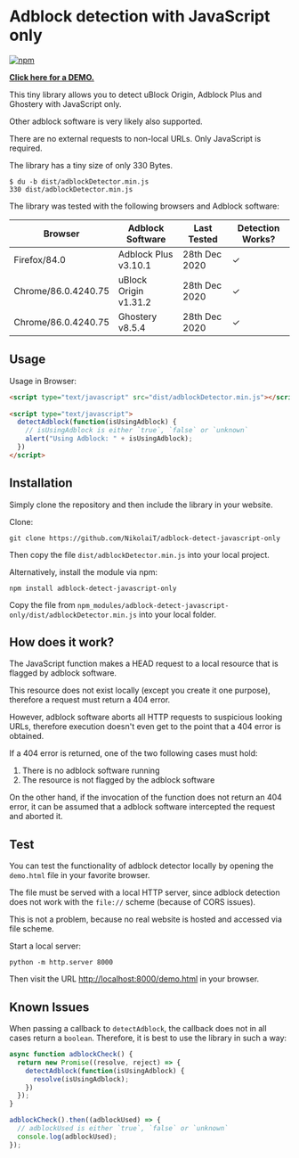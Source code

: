 # Adblock detection with JavaScript only

[![npm](https://img.shields.io/npm/v/adblock-detect-javascript-only)](https://www.npmjs.com/package/adblock-detect-javascript-only)

[**Click here for a DEMO.**](https://incolumitas.com/2020/12/27/detecting-uBlock-Origin-and-Adblock-Plus-with-JavaScript-only/)

This tiny library allows you to detect uBlock Origin, Adblock Plus and Ghostery with JavaScript only.

Other adblock software is very likely also supported.

There are no external requests to non-local URLs. Only JavaScript is required.

The library has a tiny size of only 330 Bytes.

```
$ du -b dist/adblockDetector.min.js 
330	dist/adblockDetector.min.js
```

The library was tested with the following browsers and Adblock software:

| Browser             | Adblock Software      | Last Tested   | Detection Works? |
|---------------------|-----------------------|---------------|------------------|
| Firefox/84.0        | Adblock Plus v3.10.1  | 28th Dec 2020 | ✓                |
| Chrome/86.0.4240.75 | uBlock Origin v1.31.2 | 28th Dec 2020 | ✓                |
| Chrome/86.0.4240.75 | Ghostery v8.5.4       | 28th Dec 2020 | ✓                |

## Usage

Usage in Browser:

```HTML
<script type="text/javascript" src="dist/adblockDetector.min.js"></script>
 
<script type="text/javascript">
  detectAdblock(function(isUsingAdblock) {
    // isUsingAdblock is either `true`, `false` or `unknown`
    alert("Using Adblock: " + isUsingAdblock);
  })
</script>
```

## Installation

Simply clone the repository and then include the library in your website.

Clone:

```
git clone https://github.com/NikolaiT/adblock-detect-javascript-only
```

Then copy the file `dist/adblockDetector.min.js` into your local project.

Alternatively, install the module via npm:

```
npm install adblock-detect-javascript-only
```

Copy the file from `npm_modules/adblock-detect-javascript-only/dist/adblockDetector.min.js` into your local folder.


## How does it work?

The JavaScript function makes a HEAD request to a local resource that is flagged by adblock software.

This resource does not exist locally (except you create it one purpose), therefore a request must return a 404 error.

However, adblock software aborts all HTTP requests to suspicious looking URLs, therefore execution doesn't even
get to the point that a 404 error is obtained.

If a 404 error is returned, one of the two following cases must hold:

1. There is no adblock software running
2. The resource is not flagged by the adblock software

On the other hand, if the invocation of the function does not return an 404 error, it can be assumed
that a adblock software intercepted the request and aborted it.

## Test

You can test the functionality of adblock detector locally by opening the `demo.html` file in your favorite browser.

The file must be served with a local HTTP server, since adblock detection does not work with the `file://` scheme (because of CORS issues).

This is not a problem, because no real website is hosted and accessed via file scheme.

Start a local server: 

```
python -m http.server 8000
```

Then visit the URL [http://localhost:8000/demo.html](http://localhost:8000/demo.html) in your browser.

## Known Issues

When passing a callback to `detectAdblock`, the callback does not in all cases return a `boolean`. Therefore, it is best 
to use the library in such a way:

```JavaScript
async function adblockCheck() {
  return new Promise((resolve, reject) => {
    detectAdblock(function(isUsingAdblock) {
      resolve(isUsingAdblock);
    })
  });
}

adblockCheck().then((adblockUsed) => {
  // adblockUsed is either `true`, `false` or `unknown`
  console.log(adblockUsed);
});
```
